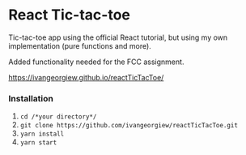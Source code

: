 # React Tic-tac-toe

Tic-tac-toe app using the official React tutorial, but using my own
implementation (pure functions and more).

Added functionality needed for the FCC assignment.

https://ivangeorgiew.github.io/reactTicTacToe/

### Installation

1) `cd /*your directory*/`
2) `git clone https://github.com/ivangeorgiew/reactTicTacToe.git`
3) `yarn install`
4) `yarn start`
